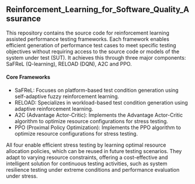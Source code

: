 ## Reinforcement_Learning_for_Software_Quality_Assurance
This repository contains the source code for reinforcement learning assisted performance testing frameworks. Each framework enables efficient generation of performance test cases to meet specific testing objectives without requiring access to the source code or models of the system under test (SUT). It achieves this through three major components: SaFReL (Q-learning), RELOAD (DQN), A2C and PPO.

#### Core Frameworks
* SaFReL: Focuses on platform-based test condition generation using self-adaptive fuzzy reinforcement learning.
* RELOAD: Specializes in workload-based test condition generation using adaptive reinforcement learning.
* A2C (Advantage Actor-Critic): Implements the Advantage Actor-Critic algorithm to optimize resource configurations for stress testing. 
* PPO (Proximal Policy Optimization): Implements the PPO algorithm to optimize resource configurations for stress testing. 

All four enable efficient stress testing by learning optimal resource allocation policies, which can be reused in future testing scenarios. They adapt to varying resource constraints, offering a cost-effective and intelligent solution for continuous testing activities, such as system resilience testing under extreme conditions and performance evaluation under stress.

